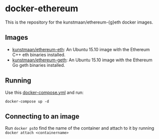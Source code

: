 # docker-ethereum

This is the repository for the kunstmaan/ethereum-{g}eth docker images.

## Images

* [kunstmaan/ethereum-eth](https://hub.docker.com/r/kunstmaan/ethereum-eth/): An Ubuntu 15.10 image with the Ethereum C++ eth binaries installed.
* [kunstmaan/ethereum-geth](https://hub.docker.com/r/kunstmaan/ethereum-geth/): An Ubuntu 15.10 image with the Ethereum Go geth binaries installed.

## Running

Use this [docker-compose.yml](https://github.com/Kunstmaan/docker-ethereum/blob/master/docker-compose.yml) and run:

```
docker-compose up -d
```

## Connecting to an image

Run `docker ps`to find the name of the container and attach to it by running `docker attach <containername>`
